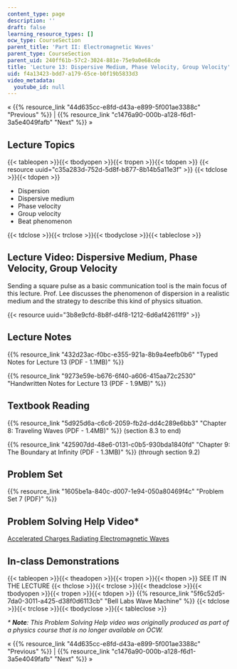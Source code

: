 ```yaml
---
content_type: page
description: ''
draft: false
learning_resource_types: []
ocw_type: CourseSection
parent_title: 'Part II: Electromagnetic Waves'
parent_type: CourseSection
parent_uid: 240ff61b-57c2-3024-881e-75e9a0e68cde
title: 'Lecture 13: Dispersive Medium, Phase Velocity, Group Velocity'
uid: f4a13423-bdd7-a179-65ce-b0f19b5833d3
video_metadata:
  youtube_id: null
---
```

« {{% resource_link "44d635cc-e8fd-d43a-e899-5f001ae3388c" "Previous" %}} | {{% resource_link "c1476a90-000b-a128-f6d1-3a5e4049fafb" "Next" %}} »

## Lecture Topics

{{< tableopen >}}{{< tbodyopen >}}{{< tropen >}}{{< tdopen >}}
{{< resource uuid="c35a283d-752d-5d8f-b877-8b14b5a11e3f" >}}
{{< tdclose >}}{{< tdopen >}}

- Dispersion
- Dispersive medium
- Phase velocity
- Group velocity
- Beat phenomenon

{{< tdclose >}}{{< trclose >}}{{< tbodyclose >}}{{< tableclose >}}

## Lecture Video: Dispersive Medium, Phase Velocity, Group Velocity

Sending a square pulse as a basic communication tool is the main focus of this lecture. Prof. Lee discusses the phenomenon of dispersion in a realistic medium and the strategy to describe this kind of physics situation.

{{< resource uuid="3b8e9cfd-8b8f-d4f8-1212-6d6af42611f9" >}}

## Lecture Notes

{{% resource_link "432d23ac-f0bc-e355-921a-8b9a4eefb0b6" "Typed Notes for Lecture 13 (PDF - 1.1MB)" %}}

{{% resource_link "9273e59e-b676-6f40-a606-415aa72c2530" "Handwritten Notes for Lecture 13 (PDF - 1.9MB)" %}}

## Textbook Reading

{{% resource_link "5d925d6a-c6c6-2059-fb2d-dd4c289e6bb3" "Chapter 8: Traveling Waves (PDF - 1.4MB)" %}} (section 8.3 to end) 

{{% resource_link "425907dd-48e6-0131-c0b5-930bda1840fd" "Chapter 9: The Boundary at Infinity (PDF - 1.3MB)" %}} (through section 9.2) 

## Problem Set

{{% resource_link "1605be1a-840c-d007-1e94-050a80469f4c" "Problem Set 7 (PDF)" %}}

## Problem Solving Help Video\*

[Accelerated Charges Radiating Electromagnetic Waves](/courses/res-8-005-vibrations-and-waves-problem-solving-fall-2012/pages/problem-solving-videos/accelerated-charges-radiating-electromagnetic-waves-1)

## In-class Demonstrations

{{< tableopen >}}{{< theadopen >}}{{< tropen >}}{{< thopen >}}
SEE IT IN THE LECTURE
{{< thclose >}}{{< trclose >}}{{< theadclose >}}{{< tbodyopen >}}{{< tropen >}}{{< tdopen >}}
{{% resource_link "5f6c52d5-7da0-3011-a425-d38f0d6113cb" "Bell Labs Wave Machine" %}}
{{< tdclose >}}{{< trclose >}}{{< tbodyclose >}}{{< tableclose >}}

*\* **Note**: This Problem Solving Help video was originally produced as part of a physics course that is no longer available on OCW.*

« {{% resource_link "44d635cc-e8fd-d43a-e899-5f001ae3388c" "Previous" %}} | {{% resource_link "c1476a90-000b-a128-f6d1-3a5e4049fafb" "Next" %}} »